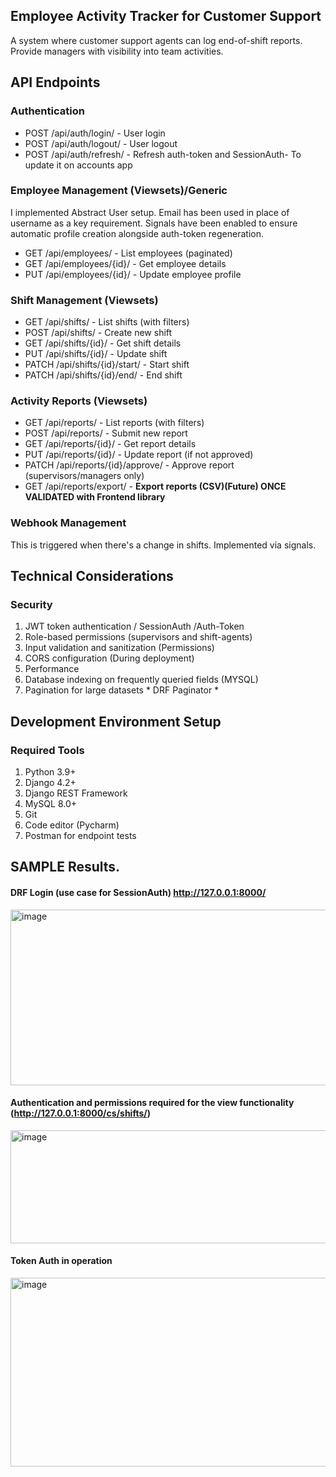 ## Employee Activity Tracker for Customer Support 

A system where customer support agents can log end-of-shift reports. Provide managers with visibility into team activities.

## API Endpoints
### Authentication
 - POST /api/auth/login/ - User login
 - POST /api/auth/logout/ - User logout
 - POST /api/auth/refresh/ - Refresh auth-token and SessionAuth- To update it on accounts app

### Employee Management (Viewsets)/Generic

I implemented Abstract User setup. Email has been used in place of username as a key requirement. Signals have been enabled
to ensure automatic profile creation alongside auth-token regeneration.

 - GET /api/employees/ - List employees (paginated)
 - GET /api/employees/{id}/ - Get employee details
 - PUT /api/employees/{id}/ - Update employee profile

### Shift Management (Viewsets)


 - GET /api/shifts/ - List shifts (with filters)
 - POST /api/shifts/ - Create new shift
 - GET /api/shifts/{id}/ - Get shift details
 - PUT /api/shifts/{id}/ - Update shift
 - PATCH /api/shifts/{id}/start/ - Start shift
 - PATCH /api/shifts/{id}/end/ - End shift

### Activity Reports (Viewsets)

 - GET /api/reports/ - List reports (with filters)
 - POST /api/reports/ - Submit new report
 - GET /api/reports/{id}/ - Get report details
 - PUT /api/reports/{id}/ - Update report (if not approved)
 - PATCH /api/reports/{id}/approve/ - Approve report (supervisors/managers only)
 - GET /api/reports/export/ - <b> Export reports (CSV)(Future) ONCE VALIDATED with Frontend library</b>
### Webhook Management

This is triggered when there's a change in shifts. Implemented via signals.

## Technical Considerations

### Security
 1. JWT token authentication / SessionAuth /Auth-Token
 2. Role-based permissions (supervisors and shift-agents)
 3. Input validation and sanitization (Permissions)
 4. CORS configuration (During deployment)
 5. Performance
 6. Database indexing on frequently queried fields (MYSQL)
 7. Pagination for large datasets * DRF Paginator *

## Development Environment Setup

### Required Tools
 1. Python 3.9+
 2. Django 4.2+
 3. Django REST Framework
 5. MySQL 8.0+
 6. Git
 7. Code editor (Pycharm)
 8. Postman for endpoint tests


## SAMPLE Results.

#### DRF Login (use case for SessionAuth) http://127.0.0.1:8000/

<img width="673" height="281" alt="image" src="https://github.com/user-attachments/assets/6c274122-b485-4be7-bf4e-9ccfa064ba7f" />

#### Authentication and permissions required for the view functionality (http://127.0.0.1:8000/cs/shifts/)

<img width="653" height="181" alt="image" src="https://github.com/user-attachments/assets/579fc4c1-8791-44ba-b199-575ee414d39f" />

#### Token Auth in operation

<img width="648" height="302" alt="image" src="https://github.com/user-attachments/assets/104d2465-05d3-4bc0-bf1b-19c98a2d4c26" />



